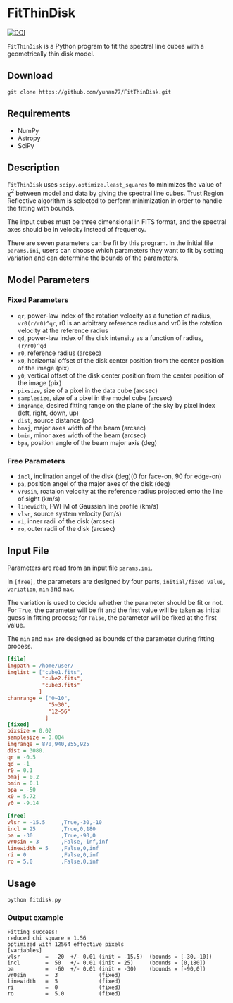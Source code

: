 # FitThinDisk
[![DOI](https://zenodo.org/badge/DOI/10.5281/zenodo.5502516.svg)](https://doi.org/10.5281/zenodo.5502516)

`FitThinDisk` is a Python program to fit the spectral line cubes with a geometrically thin disk model.   

## Download
`git clone https://github.com/yunan77/FitThinDisk.git`

## Requirements
* NumPy
* Astropy
* SciPy

## Description
`FitThinDisk` uses `scipy.optimize.least_squares` to minimizes the value of &chi;<sup>2</sup> between model and data by giving the spectral line cubes. Trust Region Reflective algorithm is selected to perform minimization in order to handle the fitting with bounds.

The input cubes must be three dimensional in FITS format, and the spectral axes should be in velocity instead of frequency. 

There are seven parameters can be fit by this program. In the initial file `params.ini`, users can choose which parameters they want to fit by setting variation and can determine the bounds of the parameters.

## Model Parameters
### Fixed Parameters
* `qr`, power-law index of the rotation velocity as a function of radius, `vr0(r/r0)^qr`, r0 is an arbitrary reference radius and vr0 is the rotation velocity at the reference radius 
* `qd`, power-law index of the disk intensity as a function of radius, `(r/r0)^qd`
* `r0`, reference radius (arcsec)
* `x0`, horizontal offset of the disk center position from the center position of the image (pix)
* `y0`, vertical offset of the disk center position from the center position of the image (pix)
* `pixsize`, size of a pixel in the data cube (arcsec)
* `samplesize`, size of a pixel in the model cube (arcsec)
* `imgrange`, desired fitting range on the plane of the sky by pixel index (left, right, down, up)
* `dist`, source distance (pc) 
* `bmaj`, major axes width of the beam (arcsec)
* `bmin`, minor axes width of the beam (arcsec)
* `bpa`, position angle of the beam major axis (deg)
### Free Parameters
* `incl`, inclination angel of the disk (deg)(0 for face-on, 90 for edge-on) 
* `pa`, position angel of the major axes of the disk (deg) 
* `vr0sin`, roataion velocity at the reference radius projected onto the line of sight (km/s) 
* `linewidth`, FWHM of Gaussian line profile (km/s)
* `vlsr`, source system velocity (km/s) 
* `ri`, inner radii of the disk (arcsec) 
* `ro`, outer radii of the disk (arcsec)

## Input File
Parameters are read from an input file `params.ini`.

In `[free]`, the parameters are designed by four parts, `initial/fixed value`, `variation`, `min` and `max`.

The variation is used to decide whether the parameter should be fit or not. For `True`, the parameter will be fit and the first value will be taken as initial guess in fitting process; for `False`, the parameter will be fixed at the first value.

The `min` and `max` are designed as bounds of the parameter during fitting process. 

```ini
[file]
imgpath = /home/user/
imglist = ["cube1.fits",
           "cube2.fits",
           "cube3.fits"
          ]
chanrange = ["0~10",
             "5~30",
             "12~56"
            ]
[fixed]
pixsize = 0.02
samplesize = 0.004
imgrange = 870,940,855,925 
dist = 3080. 
qr = -0.5 
qd = -1
r0 = 0.1 
bmaj = 0.2
bmin = 0.1
bpa = -50
x0 = 5.72
y0 = -9.14

[free]
vlsr = -15.5     ,True,-30,-10
incl = 25        ,True,0,180
pa = -30         ,True,-90,0
vr0sin = 3       ,False,-inf,inf
linewidth = 5    ,False,0,inf
ri = 0           ,False,0,inf
ro = 5.0         ,False,0,inf
```
## Usage
`python fitdisk.py`

### Output example 
```
Fitting success!
reduced chi square = 1.56
optimized with 12564 effective pixels
[variables]
vlsr        =  -20  +/- 0.01 (init = -15.5)  (bounds = [-30,-10])
incl        =  50   +/- 0.01 (init = 25)     (bounds = [0,180])
pa          =  -60  +/- 0.01 (init = -30)    (bounds = [-90,0])
vr0sin      =  3             (fixed)
linewidth   =  5             (fixed)
ri          =  0             (fixed)
ro          =  5.0           (fixed)
```
